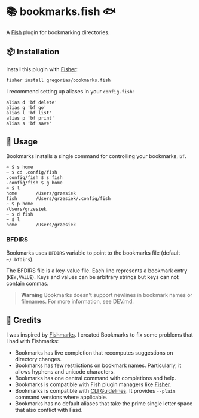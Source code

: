 # 📚 bookmarks.fish 🐟

A [Fish] plugin for bookmarking directories.

## 📦 Installation

Install this plugin with [Fisher][fisher]:

```fish
fisher install gregorias/bookmarks.fish
```

I recommend setting up aliases in your `config.fish`:

```fish
alias d 'bf delete'
alias g 'bf go'
alias l 'bf list'
alias p 'bf print'
alias s 'bf save'
```

## 🚀 Usage

Bookmarks installs a single command for controlling your bookmarks, `bf`.

```fish
~ $ s home
~ $ cd .config/fish
.config/fish $ s fish
.config/fish $ g home
~ $ l
home       /Users/grzesiek
fish       /Users/grzesiek/.config/fish
~ $ p home
/Users/grzesiek
~ $ d fish
~ $ l
home       /Users/grzesiek
```

### BFDIRS

Bookmarks uses `BFDIRS` variable to point to the bookmarks file (default
`~/.bfdirs`).

The BFDIRS file is a key-value file. Each line represents a bookmark entry
(`KEY,VALUE`). Keys and values can be arbitrary strings but keys can not
contain commas.

> **Warning**
> Bookmarks doesn't support newlines in bookmark names or filenames. For more
> information, see DEV.md.

## 🙏 Credits

I was inspired by [Fishmarks][fishmarks]. I created Bookmarks to fix some
problems that I had with Fishmarks:

* Bookmarks has live completion that recomputes suggestions on directory
  changes.
* Bookmarks has few restrictions on bookmark names. Particularly, it allows
  hyphens and unicode characters.
* Bookmarks has one central command with completions and help.
* Bookmarks is compatible with Fish plugin managers like [Fisher][fisher].
* Bookmarks is compatible with [CLI Guidelines](https://clig.dev/). It provides
  `--plain` command versions where applicable.
* Bookmarks has no default aliases that take the prime single letter space that
  also conflict with Fasd.

[Fish]: https://fishshell.com/
[fisher]: https://github.com/jorgebucaran/fisher
[fishmarks]: https://github.com/techwizrd/fishmarks
